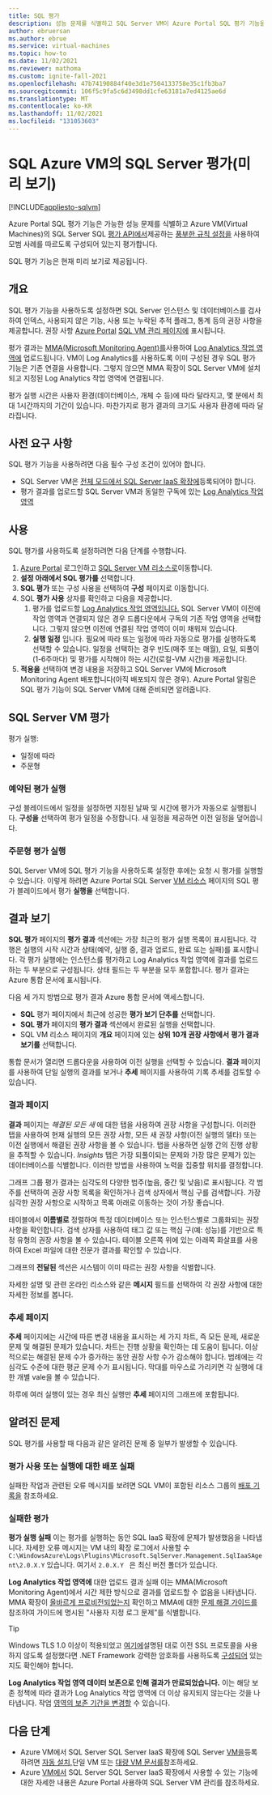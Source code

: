 ```yaml
---
title: SQL 평가
description: 성능 문제를 식별하고 SQL Server VM이 Azure Portal SQL 평가 기능을 사용하여 모범 사례를 따르도록 구성되어 있는지 평가합니다.
author: ebruersan
ms.author: ebrue
ms.service: virtual-machines
ms.topic: how-to
ms.date: 11/02/2021
ms.reviewer: mathoma
ms.custom: ignite-fall-2021
ms.openlocfilehash: 47b74190884f40e3d1e7504133758e35c1fb3ba7
ms.sourcegitcommit: 106f5c9fa5c6d3498dd1cfe63181a7ed4125ae6d
ms.translationtype: MT
ms.contentlocale: ko-KR
ms.lasthandoff: 11/02/2021
ms.locfileid: "131053603"
---
```

# <a name="sql-assessment-for-sql-server-on-azure-vms-preview"></a>SQL Azure VM의 SQL Server 평가(미리 보기)
[!INCLUDE[appliesto-sqlvm](../../includes/appliesto-sqlvm.md)]

Azure Portal SQL 평가 기능은 가능한 성능 문제를 식별하고 Azure VM(Virtual Machines)의 SQL Server SQL [평가 API에서](/sql/sql-assessment-api/sql-assessment-api-overview)제공하는 [풍부한 규칙 설정을](https://github.com/microsoft/sql-server-samples/blob/master/samples/manage/sql-assessment-api/DefaultRuleset.csv) 사용하여 모범 사례를 따르도록 구성되어 있는지 평가합니다. 

SQL 평가 기능은 현재 미리 보기로 제공됩니다.

## <a name="overview"></a>개요

SQL 평가 기능을 사용하도록 설정하면 SQL Server 인스턴스 및 데이터베이스를 검사하여 인덱스, 사용되지 않은 기능, 사용 또는 누락된 추적 플래그, 통계 등의 권장 사항을 제공합니다. 권장 사항 [Azure Portal](https://portal.azure.com/#blade/HubsExtension/BrowseResource/resourceType/Microsoft.SqlVirtualMachine%2FSqlVirtualMachines) [SQL VM 관리 페이지에](manage-sql-vm-portal.md) 표시됩니다. 


평가 결과는 [MMA(Microsoft Monitoring Agent)를](../../../azure-monitor/agents/log-analytics-agent.md)사용하여 [Log Analytics 작업 영역에](../../../azure-monitor/logs/quick-create-workspace.md) 업로드됩니다. VM이 Log Analytics를 사용하도록 이미 구성된 경우 SQL 평가 기능은 기존 연결을 사용합니다.  그렇지 않으면 MMA 확장이 SQL Server VM에 설치되고 지정된 Log Analytics 작업 영역에 연결됩니다.

평가 실행 시간은 사용자 환경(데이터베이스, 개체 수 등)에 따라 달라지고, 몇 분에서 최대 1시간까지의 기간이 있습니다. 마찬가지로 평가 결과의 크기도 사용자 환경에 따라 달라집니다. 

## <a name="prerequisites"></a>사전 요구 사항

SQL 평가 기능을 사용하려면 다음 필수 구성 조건이 있어야 합니다. 

- SQL Server VM은 [전체 모드에서 SQL Server IaaS 확장에](sql-agent-extension-manually-register-single-vm.md#full-mode)등록되어야 합니다. 
- 평가 결과를 업로드할 SQL Server VM과 동일한 구독에 있는 [Log Analytics 작업 영역](../../../azure-monitor/logs/quick-create-workspace.md) 


## <a name="enable"></a>사용

SQL 평가를 사용하도록 설정하려면 다음 단계를 수행합니다. 

1. [Azure Portal](https://portal.azure.com) 로그인하고 [SQL Server VM 리소스로](https://portal.azure.com/#blade/HubsExtension/BrowseResource/resourceType/Microsoft.SqlVirtualMachine%2FSqlVirtualMachines)이동합니다. 
1. **설정 아래에서 SQL 평가를** 선택합니다. 
1. **SQL 평가** 또는 구성 사용을 선택하여 **구성**  페이지로 이동합니다. 
1. SQL **평가 사용** 상자를 확인하고 다음을 제공합니다.
    1. 평가를 업로드할 [Log Analytics 작업 영역입니다.](../../../azure-monitor/logs/quick-create-workspace.md) SQL Server VM이 이전에 작업 영역과 연결되지 않은 경우 드롭다운에서 구독의 기존 작업 영역을 선택합니다. 그렇지 않으면 이전에 연결된 작업 영역이 이미 채워져 있습니다.  
    1. **실행 일정** 입니다. 필요에 따라 또는 일정에 따라 자동으로 평가를 실행하도록 선택할 수 있습니다. 일정을 선택하는 경우 빈도(매주 또는 매월), 요일, 되풀이(1-6주마다) 및 평가를 시작해야 하는 시간(로컬-VM 시간)을 제공합니다. 
1. **적용을** 선택하여 변경 내용을 저장하고 SQL Server VM에 Microsoft Monitoring Agent 배포합니다(아직 배포되지 않은 경우). Azure Portal 알림은 SQL 평가 기능이 SQL Server VM에 대해 준비되면 알려줍니다. 
    

## <a name="assess-sql-server-vm"></a>SQL Server VM 평가

평가 실행:
- 일정에 따라
- 주문형

### <a name="run-scheduled-assessment"></a>예약된 평가 실행

구성 블레이드에서 일정을 설정하면 지정된 날짜 및 시간에 평가가 자동으로 실행됩니다. **구성을** 선택하여 평가 일정을 수정합니다. 새 일정을 제공하면 이전 일정을 덮어씁니다.  

### <a name="run-on-demand-assessment"></a>주문형 평가 실행

SQL Server VM에 SQL 평가 기능을 사용하도록 설정한 후에는 요청 시 평가를 실행할 수 있습니다. 이렇게 하려면 Azure Portal SQL Server [VM 리소스](https://portal.azure.com/#blade/HubsExtension/BrowseResource/resourceType/Microsoft.SqlVirtualMachine%2FSqlVirtualMachines) 페이지의 SQL 평가 블레이드에서 평가 **실행을** 선택합니다.


## <a name="view-results"></a>결과 보기

**SQL 평가** 페이지의 **평가 결과** 섹션에는 가장 최근의 평가 실행 목록이 표시됩니다. 각 행은 실행의 시작 시간과 상태(예약, 실행 중, 결과 업로드, 완료 또는 실패)를 표시합니다. 각 평가 실행에는 인스턴스를 평가하고 Log Analytics 작업 영역에 결과를 업로드하는 두 부분으로 구성됩니다. 상태 필드는 두 부분을 모두 포함합니다. 평가 결과는 Azure 통합 문서에 표시됩니다. 

다음 세 가지 방법으로 평가 결과 Azure 통합 문서에 액세스합니다. 
- **SQL** 평가 페이지에서 최근에 성공한 **평가 보기 단추를** 선택합니다.
- **SQL 평가** 페이지의 **평가 결과** 섹션에서 완료된 실행을 선택합니다. 
- SQL VM 리소스 페이지의 **개요** 페이지에 있는 **상위 10개 권장 사항에서** **평가 결과 보기를** 선택합니다. 

통합 문서가 열리면 드롭다운을 사용하여 이전 실행을 선택할 수 있습니다. **결과** 페이지를 사용하여 단일 실행의 결과를 보거나 **추세** 페이지를 사용하여 기록 추세를 검토할 수 있습니다.

### <a name="results-page"></a>결과 페이지

**결과** 페이지는 *해결된 모든 새* 에 대한 탭을 사용하여 권장 사항을 구성합니다. 이러한 탭을 사용하여 현재 실행의 모든 권장 사항, 모든 새 권장 사항(이전 실행의 델타) 또는 이전 실행에서 해결된 권장 사항을 볼 수 있습니다. 탭을 사용하면 실행 간의 진행 상황을 추적할 수 있습니다. *Insights* 탭은 가장 되풀이되는 문제와 가장 많은 문제가 있는 데이터베이스를 식별합니다. 이러한 방법을 사용하여 노력을 집중할 위치를 결정합니다. 

그래프 그룹 평가 결과는 심각도의 다양한 범주(높음, 중간 및 낮음)로 표시됩니다. 각 범주를 선택하여 권장 사항 목록을 확인하거나 검색 상자에서 핵심 구를 검색합니다. 가장 심각한 권장 사항으로 시작하고 목록 아래로 이동하는 것이 가장 좋습니다.

테이블에서 **이름별로** 정렬하여 특정 데이터베이스 또는 인스턴스별로 그룹화되는 권장 사항을 확인합니다. 검색 상자를 사용하여 태그 값 또는 핵심 구(예: 성능)를 기반으로 특정 유형의 권장 사항을 볼 수 있습니다. 테이블 오른쪽 위에 있는 아래쪽 화살표를 사용하여 Excel 파일에 대한 전문가 결과를 확인할 수 있습니다. 

그래프의 **전달된** 섹션은 시스템이 이미 따르는 권장 사항을 식별합니다. 

자세한 설명 및 관련 온라인 리소스와 같은 **메시지** 필드를 선택하여 각 권장 사항에 대한 자세한 정보를 봅니다. 
 
### <a name="trends-page"></a>추세 페이지

**추세** 페이지에는 시간에 따른 변경 내용을 표시하는 세 가지 차트, 즉 모든 문제, 새로운 문제 및 해결된 문제가 있습니다. 차트는 진행 상황을 확인하는 데 도움이 됩니다. 이상적으로는 해결된 문제 수가 증가하는 동안 권장 사항 수가 감소해야 합니다. 범례에는 각 심각도 수준에 대한 평균 문제 수가 표시됩니다. 막대를 마우스로 가리키면 각 실행에 대한 개별 vale을 볼 수 있습니다. 

하루에 여러 실행이 있는 경우 최신 실행만 **추세** 페이지의 그래프에 포함됩니다. 

## <a name="known-issues"></a>알려진 문제

SQL 평가를 사용할 때 다음과 같은 알려진 문제 중 일부가 발생할 수 있습니다. 

### <a name="deployment-failure-for-enable-or-run-assessment"></a>평가 사용 또는 실행에 대한 배포 실패 

실패한 작업과 관련된 오류 메시지를 보려면 SQL VM이 포함된 리소스 그룹의 [배포 기록을](../../../azure-resource-manager/templates/deployment-history.md) 참조하세요. 
 
### <a name="failed-assessments"></a>실패한 평가 

**평가 실행 실패** 이는 평가를 실행하는 동안 SQL IaaS 확장에 문제가 발생했음을 나타냅니다. 자세한 오류 메시지는 VM 내의 확장 로그에서 사용할 수 `C:\WindowsAzure\Logs\Plugins\Microsoft.SqlServer.Management.SqlIaaSAgent\2.0.X.Y` 있습니다. 여기서 `2.0.X.Y ` 은 최신 버전 폴더가 있습니다.  

**Log Analytics 작업 영역에** 대한 업로드 결과 실패 이는 MMA(Microsoft Monitoring Agent)에서 시간 제한 방식으로 결과를 업로드할 수 없음을 나타냅니다. MMA 확장이 [올바르게 프로비전되었는지](../../../azure-monitor/visualize/vmext-troubleshoot.md) 확인하고 MMA에 대한 [문제 해결 가이드를](../../../azure-monitor/agents/agent-windows-troubleshoot.md) 참조하여 가이드에 명시된 "사용자 지정 로그 문제"를 식별합니다. 

>[!TIP]
>Windows TLS 1.0 이상이 적용되었고 [여기에](/troubleshoot/windows-server/windows-security/restrict-cryptographic-algorithms-protocols-schannel#schannel-specific-registry-keys)설명된 대로 이전 SSL 프로토콜을 사용하지 않도록 설정했다면 .NET Framework 강력한 암호화를 사용하도록 [구성되어](../../../azure-monitor/agents/agent-windows.md#configure-agent-to-use-tls-12) 있는지도 확인해야 합니다. 

**Log Analytics 작업 영역 데이터 보존으로 인해 결과가 만료되었습니다.** 이는 해당 보존 정책에 따라 결과가 Log Analytics 작업 영역에 더 이상 유지되지 않는다는 것을 나타냅니다. 작업 [영역의 보존 기간을 변경할](../../../azure-monitor/logs/manage-cost-storage.md#change-the-data-retention-period) 수 있습니다.

## <a name="next-steps"></a>다음 단계

- Azure VM에서 SQL Server SQL Server IaaS 확장에 SQL Server [VM을](sql-agent-extension-manually-register-single-vm.md)등록하려면 [자동 설치,](sql-agent-extension-automatic-registration-all-vms.md)단일 VM 또는 [대량 VM 문서를](sql-agent-extension-manually-register-vms-bulk.md)참조하세요.
- Azure [VM에서](manage-sql-vm-portal.md) SQL Server SQL Server IaaS 확장에서 사용할 수 있는 기능에 대한 자세한 내용은 Azure Portal 사용하여 SQL Server VM 관리를 참조하세요.
